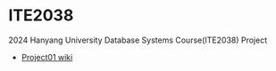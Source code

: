 # ITE2038

2024 Hanyang University Database Systems Course(ITE2038) Project

- [Project01 wiki](https://github.com/juhyeongkim527/ITE2038/wiki/Project01)
